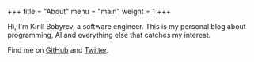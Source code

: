 +++
title = "About"
menu = "main"
weight = 1
+++

Hi, I'm Kirill Bobyrev, a software engineer. This is my personal blog about programming, AI and everything else that catches my interest.

Find me on [GitHub](https://github.com/kirillbobyrev) and [Twitter](https://twitter.com/kirillbobyrev).
